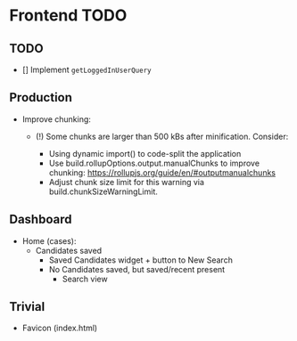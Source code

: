 # Frontend TODO

## TODO

- [] Implement `getLoggedInUserQuery`

## Production

- Improve chunking:
  - (!) Some chunks are larger than 500 kBs after minification. Consider:

    - Using dynamic import() to code-split the application
    - Use build.rollupOptions.output.manualChunks to improve chunking: https://rollupjs.org/guide/en/#outputmanualchunks
    - Adjust chunk size limit for this warning via build.chunkSizeWarningLimit.

## Dashboard

- Home (cases):
  - Candidates saved
    - Saved Candidates widget + button to New Search
    - No Candidates saved, but saved/recent present
      - Search view

## Trivial

- Favicon (index.html)
